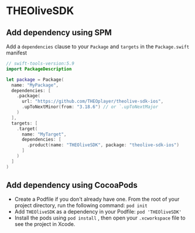 # THEOliveSDK

## Add dependency using SPM

Add a `dependencies` clause to your `Package` and `targets` in the `Package.swift` manifest

```swift
// swift-tools-version:5.9
import PackageDescription

let package = Package(
  name: "MyPackage",
  dependencies: [
    .package(
      url: "https://github.com/THEOplayer/theolive-sdk-ios", 
      .upToNextMinor(from: "3.18.6") // or `.upToNextMajor
    )
  ],
  targets: [
    .target(
      name: "MyTarget",
      dependencies: [
        .product(name: "THEOliveSDK", package: "theolive-sdk-ios")
      ]
    )
  ]
)
```

## Add dependency using CocoaPods

- Create a Podfile if you don't already have one. From the root of your project directory, run the following command: `pod init`
- Add `THEOliveSDK` as a dependency in your Podfile: `pod 'THEOliveSDK'`
- Install the pods using `pod install` , then open your `.xcworkspace` file to see the project in Xcode.
